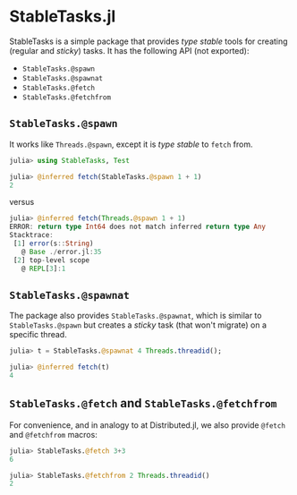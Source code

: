 # StableTasks.jl

StableTasks is a simple package that provides *type stable* tools for creating (regular and *sticky*) tasks. It has the following API (not exported):

* `StableTasks.@spawn`
* `StableTasks.@spawnat`
* `StableTasks.@fetch`
* `StableTasks.@fetchfrom`

## `StableTasks.@spawn`

It works like `Threads.@spawn`, except it is *type stable* to `fetch` from.

``` julia
julia> using StableTasks, Test

julia> @inferred fetch(StableTasks.@spawn 1 + 1)
2
```
versus

``` julia
julia> @inferred fetch(Threads.@spawn 1 + 1)
ERROR: return type Int64 does not match inferred return type Any
Stacktrace:
 [1] error(s::String)
   @ Base ./error.jl:35
 [2] top-level scope
   @ REPL[3]:1
```

## `StableTasks.@spawnat`

The package also provides `StableTasks.@spawnat`, which is similar to `StableTasks.@spawn` but creates a *sticky* task (that won't migrate) on a specific thread.

```julia
julia> t = StableTasks.@spawnat 4 Threads.threadid();

julia> @inferred fetch(t)
4
```

## `StableTasks.@fetch` and `StableTasks.@fetchfrom`

For convenience, and in analogy to at Distributed.jl, we also provide `@fetch` and `@fetchfrom` macros:

```julia
julia> StableTasks.@fetch 3+3
6

julia> StableTasks.@fetchfrom 2 Threads.threadid()
2
```
